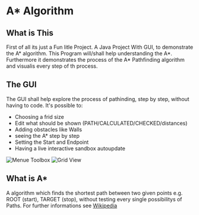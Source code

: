 # A* Algorithm
## What is This
First of all its just a Fun litle Project.
A Java Project With GUI, to demonstrate the A* algorithm.
This Program will/shall help understanding the A*.
Furthermore it demonstrates the process of the A* Pathfinding algorithm and visualis every step of th process.

## The GUI
The GUI shall help explore the process of pathinding, step by step, without having to code.
It's possible to:
* Choosing a frid size
* Edit what should be shown (PATH/CALCULATED/CHECKED/distances)
* Adding obstacles like Walls
* seeing the A* step by step
* Setting the Start and Endpoint
* Having a live interactive sandbox autoupdate

![Menue Toolbox](https://drive.google.com/uc?export=view&id=1kFxfYO0PVgBID6yH7tKY73XRzJTQTg)
![Grid View](https://drive.google.com/uc?export=view&id=1F3kZiYn8IH4kmCxIq7w0RBHuycjCWtu7)

## What is A*
A algorithm which finds the shortest path between two given points e.g. ROOT (start),
TARGET (stop), without testing every single possibilitys of Paths. 
For further informations see [Wikipedia](https://en.wikipedia.org/wiki/A*_search_algorithm)  


